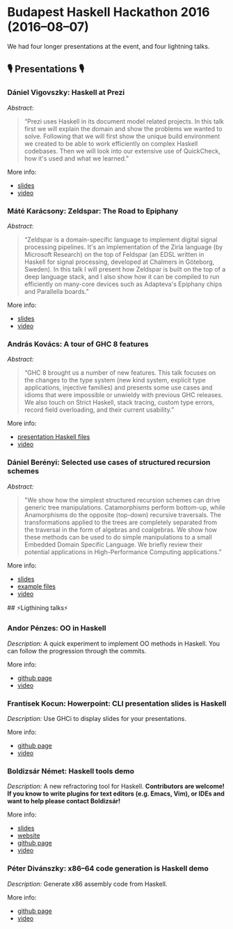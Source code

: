 # Budapest Haskell Hackathon 2016 (2016–08–07)

We had four longer presentations at the event, and four lightning talks.

## 🎙️ Presentations 🎙️

### Dániel Vigovszky: Haskell at Prezi

_Abstract_:
> “Prezi uses Haskell in its document model related projects. In this talk first we will explain the domain and show the problems we wanted to solve. Following that we will first show the unique build environment we created to be able to work efficiently on complex Haskell codebases. Then we will look into our extensive use of QuickCheck, how it's used and what we learned.”

More info:

* [slides](https://prezi.com/p/j0dehuddmj1d/)
* [video][yt_prezi]

### Máté Karácsony: Zeldspar: The Road to Epiphany

_Abstract_:
> “Zeldspar is a domain-specific language to implement digital signal processing pipelines. It's an implementation of the Ziria language (by Microsoft Research) on the top of Feldspar (an EDSL written in Haskell for signal processing, developed at Chalmers in Göteborg, Sweden). In this talk I will present how Zeldspar is built on the top of a deep language stack, and I also show how it can be compiled to run efficiently on many-core devices such as Adapteva's Epiphany chips and Parallella boards.”

More info:

* [slides](presentations/MKaracsony_Zeldspar/Zeldspar_the_road_to_epiphany.pdf)
* [video][yt_zeldspar]

### András Kovács: A tour of GHC 8 features

_Abstract:_
> “GHC 8 brought us a number of new features. This talk focuses on the changes to the type system (new kind system, explicit type applications, injective families) and presents some use cases and idioms that were impossible or unwieldy with previous GHC releases. We also touch on Strict Haskell, stack tracing, custom type errors, record field overloading, and their current usability.”

More info:

* [presentation Haskell files](presentations/AKovacs_GHC8)
* [video][yt_ghc8]

### Dániel Berényi: Selected use cases of structured recursion schemes

_Abstract:_
> "We show how the simplest structured recursion schemes can drive generic tree manipulations. Catamorphisms perform bottom-up, while Anamorphisms do the opposite (top-down) recursive traversals. The transformations applied to the trees are completely separated from the traversal in the form of algebras and coalgebras. We show how these methods can be used to do simple manipulations to a small Embedded Domain Specific Language. We briefly review their potential applications in High-Performance Computing applications.”

More info:

* [slides](presentations/DBerenyi_Recursion_schemes/DBerenyi_HaskellHackathon.pdf)
* [example files](presentations/DBerenyi_Recursion_schemes/)
* [video][yt_gpulab]


## ⚡️Ligthining talks⚡️

### Andor Pénzes: OO in Haskell
_Description:_ A quick experiment to implement OO methods in Haskell. You can follow the progression through the commits.

More info:

* [github page][oo_haskell]
* [video][yt_oo]

### Frantisek Kocun: Howerpoint: CLI presentation slides is Haskell
_Description:_ Use GHCi to display slides for your presentations.

More info:

* [github page][howerpoint]
* [video][yt_hower]

### Boldizsár Német: Haskell tools demo
_Description:_ A new refractoring tool for Haskell.
**Contributors are welcome! If you know to write plugins for text editors (e.g. Emacs, Vim), or IDEs and want to help please contact Boldizsár!**

More info:

* [slides](lightning_talks/BNemeth_Haskell_tools.pdf)
* [website][htoolsweb]
* [github page][htoolsgit]
* [video][yt_htools]

### Péter Divánszky: x86–64 code generation is Haskell demo
_Description:_ Generate x86 assembly code from Haskell.

More info:

* [github page][x86]
* [video][yt_x86]

[oo_haskell]: https://github.com/andorp/oo-haskell
[howerpoint]: https://github.com/fokot/howerpoint
[htoolsweb]: http://haskelltools.org
[htoolsgit]: https://github.com/haskell-tools/haskell-tools
[x86]: https://github.com/divipp/x86-64
[yt_prezi]: https://www.youtube.com/watch?v=5fnQWaIS30A
[yt_zeldspar]: https://www.youtube.com/watch?v=GY5SxLkVyp4
[yt_gpulab]: https://www.youtube.com/watch?v=0Od_smjZ_jU
[yt_ghc8]: https://www.youtube.com/watch?v=cCGqV90jyOc
[yt_oo]: https://www.youtube.com/watch?v=vw9PKN7EwTs
[yt_hower]: https://www.youtube.com/watch?v=C88Og_lX22E
[yt_htools]: https://www.youtube.com/watch?v=wpNxuR-XgNQ
[yt_x86]: https://www.youtube.com/watch?v=H8gPOHb2A-0
